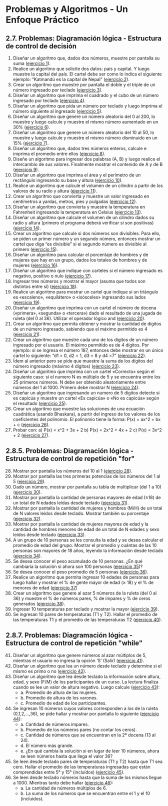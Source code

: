 # Problemas y Algoritmos - Un Enfoque Práctico

## 2.7. Problemas: Diagramación lógica - Estructura de control de decisión

1. Diseñar un algoritmo que, dados dos números, muestre por pantalla su suma
  ([ejercicio 1](ejercicios/ejercicio_01.py)).
2. Realice un algoritmo que solicite dos datos: país y capital. Y luego muestre
  la capital del país. El cartel debe ser como lo indica el siguiente ejemplo:
  “Katmandú es la capital de Nepal” ([ejercicio 2](ejercicios/ejercicio_02.py)).
3. Crear un algoritmo que muestre por pantalla el doble y el triple de un número
  ingresado por teclado ([ejercicio 3](ejercicios/ejercicio_03.py)).
4. Diseñar un algoritmo que imprima el cuadrado y el cubo de un número ingresado
  por teclado ([ejercicio 4](ejercicios/ejercicio_04.py)).
5. Diseñar un algoritmo que pida un número por teclado y luego imprima el número
  siguiente al ingresado ([ejercicio 5](ejercicios/ejercicio_05.py)).
6. Diseñar un algoritmo que genere un número aleatorio del 0 al 200, lo muestre
  y luego calcule y muestre el mismo número aumentado en un 30%
  ([ejercicio 6](ejercicios/ejercicio_06.py)).
7. Diseñar un algoritmo que genere un número aleatorio del 10 al 50, lo muestre
  y luego calcule y muestre el mismo número disminuido en un 15%
  ([ejercicio 7](ejercicios/ejercicio_07.py)).
8. Diseñar un algoritmo que, dados tres números enteros, calcule e imprima el
  promedio entre ellos ([ejercicio 8](ejercicios/ejercicio_08.py)).
9. Diseñe un algoritmo para ingresar dos palabras (A, B) y luego realice el
  intercambio de sus valores. Finalmente mostrar el contenido de A y de B
  ([ejercicio 9](ejercicios/ejercicio_09.py)).
10. Diseñar un algoritmo que imprima el área y el perímetro de un rectángulo
  ingresando su base y altura ([ejercicio 10](ejercicios/ejercicio_10.py)).
11. Realice un algoritmo que calcule el volumen de un cilindro a partir de los
  valores de su radio y altura ([ejercicio 11](ejercicios/ejercicio_11.py)).
12. Crear un algoritmo que convierta y muestre un valor ingresado en centímetros
  a yardas, metros, pies y pulgadas ([ejercicio 12](ejercicios/ejercicio_12.py)).
13. Diseñar un algoritmo que convierta y muestre la temperatura en Fahrenheit
  ingresando la temperatura en Celsius ([ejercicio 13](ejercicios/ejercicio_13.py)).
14. Diseñar un algoritmo que calcule el volumen de un cilindro dados su radio y
  altura (primero el programa deberá verificar si son positivas)
  ([ejercicio 14](ejercicios/ejercicio_14.py)).
15. Crear un algoritmo que calcule si dos números son divisibles. Para ello, se
  piden un primer número y un segundo número, entonces mostrar un cartel que diga
  “es divisible” si el segundo número es divisible al primero
  ([ejercicio 15](ejercicios/ejercicio_15.py)).
16. Diseñar un algoritmo para calcular el porcentaje de hombres y de mujeres que
  hay en un grupo, dados los totales de hombres y de mujeres
  ([ejercicio 16](ejercicios/ejercicio_16.py)).
17. Diseñar un algoritmo que indique con carteles si el número ingresado es
  negativo, positivo o nulo ([ejercicio 17](ejercicios/ejercicio_17.py)).
18. Ingresar tres números y mostrar el mayor (asuma que todos son distintos entre
  sí) ([ejercicio 18](ejercicios/ejercicio_18.py)).
19. Realice un algoritmo para mostrar un cartel que indique si un triángulo es
  «escaleno», «equilátero» o «isósceles» ingresando sus lados
  ([ejercicio 19](ejercicios/ejercicio_19.py)).
20. Diseñar un algoritmo que imprima con un cartel el número de docena («primera»,
  «segunda» o «tercera») dado el resultado de una jugada de ruleta (del 0 al 36).
  Utilizar el operador lógico and ([ejercicio 20](ejercicios/ejercicio_20.py)).
21. Crear un algoritmo que permita obtener y mostrar la cantidad de dígitos de un
  número ingresado, sabiendo que el máximo permitido es 4
  ([ejercicio 21](ejercicios/ejercicio_21.py)).
22. Crear un algoritmo que muestre cada uno de los dígitos de un número ingresado
  por el usuario. El máximo permitido es de 4 dígitos. Por ejemplo: si se ingresa
  el número 187, entonces debe mostrar en un único cartel lo siguiente:
  “d1 = 0, d2 = 1, d3 = 8 y d4 =7”
   ([ejercicio 22](ejercicios/ejercicio_22.py)).
23. Ídem al anterior pero se pide que muestre la suma de los dígitos del número
  ingresado (máximo 4 dígitos) ([ejercicio 23](ejercicios/ejercicio_23.py)).
24. Diseñar un algoritmo que imprima con un cartel «Correcto» según el siguiente
  caso: si el numero N es múltiplo de 5 y se encuentra entre los 25 primeros
  números. N debe ser obtenido aleatoriamente entre números del 1 al 1000.
  Primero debe mostrar N ([ejercicio 24](ejercicios/ejercicio_24.py)).
25. Diseñar un algoritmo que ingresando un numero de 5 dígitos detecte si es
  capicúa y muestre un cartel «Es capicúa» o «No es capicúa» según el resultado
  ([ejercicio 25](ejercicios/ejercicio_25.py)).
26. Crear un algoritmo que muestre las soluciones de una ecuación cuadrática
  (usando Bhaskara), a partir del ingreso de los valores de los coeficientes del
  polinomio. El polinomio tiene la forma: P(x) = ax^2 + bx + c
  ([ejercicio 26](ejercicios/ejercicio_26.py)).
27. Probar con: a) P(x) = x^2 + 3x + 2 b) P(x) = 2x^2 + 4x + 2 c) P(x) = 3x^2 + 2
 ([ejercicio 27](ejercicios/ejercicio_27.py)).

## 2.8.5. Problemas: Diagramación lógica - Estructura de control de repetición "for"

28. Mostrar por pantalla los números del 10 al 1
  ([ejercicio 28](ejercicios/ejercicio_28.py)).
29. Mostrar por pantalla las tres primeras potencias de los números del 1 al 5
  ([ejercicio 29](ejercicios/ejercicio_29.py)).
30. Dado un número, mostrar por pantalla su tabla de multiplicar (del 1 a 10)
  ([ejercicio 30](ejercicios/ejercicio_30.py)).
31. Mostrar por pantalla la cantidad de personas mayores de edad (≥18) de un
  total de N edades leídas desde teclado ([ejercicio 31](ejercicios/ejercicio_31.py)). 
32. Mostrar por pantalla la cantidad de mujeres y hombres (M/H) de un total de N
  valores leídos desde teclado. Mostrar también su porcentaje
  ([ejercicio 32](ejercicios/ejercicio_32.py)).
33. Mostrar por pantalla la cantidad de mujeres mayores de edad y la cantidad de
  hombres menores de edad de un total de N edades y sexo leídos desde teclado
  ([ejercicio 33](ejercicios/ejercicio_33.py)).
34. A un grupo de 10 personas se les consulta la edad y se desea calcular el
  promedio de edad del grupo. Mostrar el promedio y cuántas de las 10 personas son
  mayores de 18 años, leyendo la información desde teclado
  ([ejercicio 34](ejercicios/ejercicio_34.py)).
35. Se desea conocer el peso acumulado de 10 personas. ¿En qué cambiaría la
  solución si ahora son 100 personas ([ejercicio 35](ejercicios/ejercicio_35.py))?
36. Se desea conocer el peso promedio de 5 personas
  ([ejercicio 36](ejercicios/ejercicio_36.py)).
37. Realice un algoritmo que permita ingresar 10 edades de personas para luego
  hallar y mostrar el % de gente mayor de edad (≥ 18) y el % de menores de edad
  ([ejercicio 37](ejercicios/ejercicio_37.py))
38. Crear un algoritmo que genere al azar 5 números de la ruleta (del 0 al 36) y
  muestre el % de números pares, % de impares y % de ceros generados
  ([ejercicio 38](ejercicios/ejercicio_38.py)).
39. Ingresar 10 temperaturas por teclado y mostrar la mayor
  ([ejercicio 39](ejercicios/ejercicio_39.py)).
40. Se ingresan 10 pares de temperaturas (T1 y T2). Hallar el promedio de las
  temperaturas T1 y el promedio de las temperaturas T2
  ([ejercicio 40](ejercicios/ejercicio_40.py)).

## 2.8.7. Problemas: Diagramación lógica -Estructura de control de repetición "while"

41. Diseñar un algoritmo que genere números al azar múltiplos de 5, mientras el
  usuario no ingresa la opción ‘S’ (Salir) ([ejercicio 41](ejercicios/ejercicio_41.py)).
42. Diseñar un algoritmo que lea un número desde teclado y determine si el mismo
  es primo o no ([ejercicio 42](ejercicios/ejercicio_42.py)). 
43. Diseñar un algoritmo que lea desde teclado la información sobre altura, edad,
  y sexo (F/M) de los participantes de un curso. La lectura finaliza cuando se
  lee un valor de altura negativo. Luego calcule ([ejercicio 43](ejercicios/ejercicio_43.py)):
    * a. Promedio de altura de las mujeres.
    * b. Promedio de altura de los varones.
    * c. Promedio de edad de los participantes.
44. Se ingresan 10 números cuyos valores corresponden a los de la ruleta
  (0,1,2,…,36), se pide hallar y mostrar por pantalla lo siguiente 
  ([ejercicio 44](ejercicios/ejercicio_44.py)):
    * a. Cantidad de números impares.
    * b. Promedio de los números pares (no contar los ceros).
    * c. Cantidad de números que se encuentran en la 2º docena (13 al 24).
    * d. El número más grande.
    * e. ¿En qué cambia la solución si en lugar de leer 10 números, ahora se 
    leen números hasta que llega el valor 36?
45. Se leen desde teclado pares de temperaturas (T1 y T2) hasta que T1 sea cero.
  Hallar el promedio de las temperaturas ingresadas que están comprendidas entre
  5° y 15° (incluidos) ([ejercicio 45](ejercicios/ejercicio_45.py)).
46. Se leen desde teclado números hasta que la suma de los mismos llegue a 1000.
  Mientras tanto debe hallar ([ejercicio 46](ejercicios/ejercicio_46.py)): 
    * a. La cantidad de números múltiplos de 6.
    * b. La suma de los números que se encuentran entre el 1 y el 10 
    (incluidos).